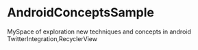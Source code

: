 # AndroidConceptsSample
MySpace of exploration new techniques and concepts in android
TwitterIntegration,RecyclerView

